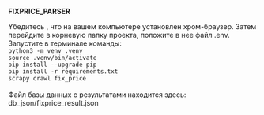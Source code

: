 

**FIXPRICE_PARSER**

Yбедитесь , что на вашем компьютере установлен хром-браузер. 
Затем перейдите в корневую папку проекта, положите в нее файл .env. 
<br>Запустите в терминале команды:<br>
`python3 -m venv .venv`<br>
`source .venv/bin/activate`<br>
`pip install --upgrade pip`<br>
`pip install -r requirements.txt`<br>
`scrapy crawl fix_price`<br>
<br>
Файл базы данных с результатами находится здесь: db_json/fixprice_result.json
